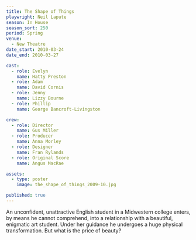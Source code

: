 ```yaml
---
title: The Shape of Things
playwright: Neil Lapute
season: In House
season_sort: 250
period: Spring
venue:
  - New Theatre
date_start: 2010-03-24
date_end: 2010-03-27

cast:
  - role: Evelyn
    name: Hatty Preston
  - role: Adam
    name: David Cornis
  - role: Jenny
    name: Lizzy Bourne
  - role: Phillip
    name: George Bancroft-Livingston

crew:
  - role: Director
    name: Gus Miller
  - role: Producer
    name: Anna Morley
  - role: Designer
    name: Fran Rylands
  - role: Original Score
    name: Angus MacRae

assets:
  - type: poster
    image: the_shape_of_things_2009-10.jpg

published: true
---
```


An unconfident, unattractive English student in a Midwestern college enters, by means he cannot comprehend, into a relationship with a beautiful, enigmatic art student. Under her guidance he undergoes a huge physical transformation. But what is the price of beauty?
